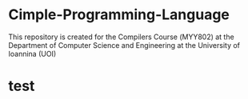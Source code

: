 # Cimple-Programming-Language
This repository is created for the Compilers Course (ΜΥΥ802) at the Department of Computer Science and Engineering at the University of Ioannina (UOI)

# test
